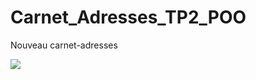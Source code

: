 # Carnet_Adresses_TP2_POO

Nouveau carnet-adresses


<img src="capture.jpg">


<a href="    "> </a>

